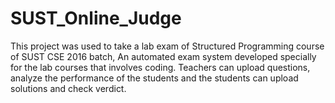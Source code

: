# SUST_Online_Judge
This project was used to take a lab exam of Structured Programming course of SUST CSE 2016 batch, 
An automated exam system developed specially for the lab courses that involves
coding. Teachers can upload questions, analyze the performance of the students and the students can
upload solutions and check verdict.
